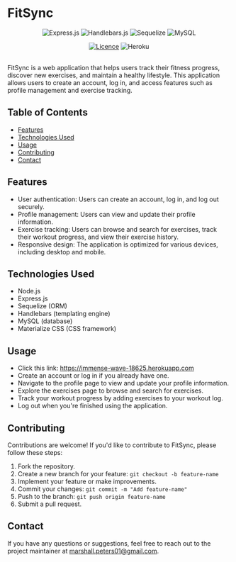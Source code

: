 # FitSync

<div align="center">

![Express.js](https://img.shields.io/badge/express.js-%23404d59.svg?style=for-the-badge&logo=express&logoColor=%2361DAFB)
![Handlebars.js](https://img.shields.io/badge/Handlebars.js-f0772b?style=for-the-badge&logo=handlebarsdotjs&logoColor=black)
![Sequelize](https://img.shields.io/badge/Sequelize-52B0E7?style=for-the-badge&logo=Sequelize&logoColor=white)
![MySQL](https://img.shields.io/badge/mysql-%2300f.svg?style=for-the-badge&logo=mysql&logoColor=white)

[![Licence](https://img.shields.io/github/license/Ileriayo/markdown-badges?style=for-the-badge)](./LICENSE)
![Heroku](https://img.shields.io/badge/heroku-%23430098.svg?style=for-the-badge&logo=heroku&logoColor=white)
</div>
 <br>
FitSync is a web application that helps users track their fitness progress, discover new exercises, and maintain a healthy lifestyle. This application allows users to create an account, log in, and access features such as profile management and exercise tracking.
<br>

## Table of Contents

- [Features](#features)
- [Technologies Used](#technologies-used)
- [Usage](#usage)
- [Contributing](#contributing)
- [Contact](#contact)


## Features

- User authentication: Users can create an account, log in, and log out securely.
- Profile management: Users can view and update their profile information.
- Exercise tracking: Users can browse and search for exercises, track their workout progress, and view their exercise history.
- Responsive design: The application is optimized for various devices, including desktop and mobile.


## Technologies Used

- Node.js
- Express.js
- Sequelize (ORM)
- Handlebars (templating engine)
- MySQL (database)
- Materialize CSS (CSS framework)


## Usage

- Click this link: https://immense-wave-18625.herokuapp.com
- Create an account or log in if you already have one.
- Navigate to the profile page to view and update your profile information.
- Explore the exercises page to browse and search for exercises.
- Track your workout progress by adding exercises to your workout log.
- Log out when you're finished using the application.


## Contributing

Contributions are welcome! If you'd like to contribute to FitSync, please follow these steps:

1. Fork the repository.
2. Create a new branch for your feature: `git checkout -b feature-name`
3. Implement your feature or make improvements.
4. Commit your changes: `git commit -m "Add feature-name"`
5. Push to the branch: `git push origin feature-name`
6. Submit a pull request.


## Contact

If you have any questions or suggestions, feel free to reach out to the project maintainer at [marshall.peters01@gmail.com](mailto:marshall.peters01@gmail.com).
